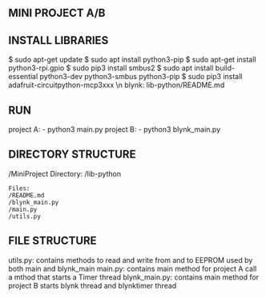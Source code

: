 MINI PROJECT A/B
----------------

INSTALL LIBRARIES
-----------------
$ sudo apt-get update
$ sudo apt install python3-pip
$ sudo apt-get install python3-rpi.gpio
$ sudo pip3 install smbus2
$ sudo apt install build-essential python3-dev python3-smbus python3-pip
$ sudo pip3 install adafruit-circuitpython-mcp3xxx \n
blynk: lib-python/README.md


RUN
---
project A:
	- python3 main.py
project B:
	- python3 blynk_main.py


DIRECTORY STRUCTURE
-----------------
/MiniProject
	Directory:
	/lib-python
	
	Files:
	/README.md
	/blynk_main.py
	/main.py
	/utils.py

FILE STRUCTURE
--------------
utils.py:
	contains methods to read and write from and to EEPROM
	used by both main and blynk_main
main.py:
	contains main method for project A
	call a mthod that starts a Timer thread
blynk_main.py:
	contains main method for project B
	starts blynk thread and
	blynktimer thread

